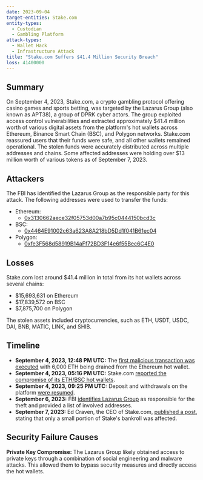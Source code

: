 ```yaml
---
date: 2023-09-04
target-entities: Stake.com
entity-types:
  - Custodian
  - Gambling Platform
attack-types:
  - Wallet Hack
  - Infrastructure Attack
title: "Stake.com Suffers $41.4 Million Security Breach"
loss: 41400000
---
```


## Summary

On September 4, 2023, Stake.com, a crypto gambling protocol offering casino games and sports betting, was targeted by the Lazarus Group (also known as APT38), a group of DPRK cyber actors. The group exploited access control vulnerabilities and extracted approximately $41.4 million worth of various digital assets from the platform's hot wallets across Ethereum, Binance Smart Chain (BSC), and Polygon networks. Stake.com reassured users that their funds were safe, and all other wallets remained operational. The stolen funds were accurately distributed across multiple addresses and chains. Some affected addresses were holding over $13 million worth of various tokens as of September 7, 2023.

## Attackers

The FBI has identified the Lazarus Group as the responsible party for this attack. The following addresses were used to transfer the funds:

- Ethereum:
  - [0x3130662aece32f05753d00a7b95c0444150bcd3c](https://etherscan.io/address/0x3130662aece32f05753d00a7b95c0444150bcd3c)
- BSC:
  - [0x4464E91002c63a623A8A218bD5Dd1f041B61ec04](https://bscscan.com/address/0x4464E91002c63a623A8A218bD5Dd1f041B61ec04)
- Polygon:
  - [0xfe3F568d58919B14aFf72BD3F14e6f55Bec6C4E0](https://polygonscan.com/address/0xfe3F568d58919B14aFf72BD3F14e6f55Bec6C4E0)

## Losses

Stake.com lost around $41.4 million in total from its hot wallets across several chains:

- $15,693,631 on Ethereum
- $17,839,572 on BSC
- $7,875,700 on Polygon

The stolen assets included cryptocurrencies, such as ETH, USDT, USDC, DAI, BNB, MATIC, LINK, and SHIB.

## Timeline

- **September 4, 2023, 12:48 PM UTC:** The [first malicious transaction was executed](https://etherscan.io/tx/0x98610e0a20b5ebb08c40e78b4d2271ae1fbd4fc3b8783b1bb7a5687918fad54e) with 6,000 ETH being drained from the Ethereum hot wallet.
- **September 4, 2023, 05:16 PM UTC:** Stake.com [reported the compromise of its ETH/BSC hot wallets](https://twitter.com/Stake/status/1698746766076588057).
- **September 4, 2023, 09:25 PM UTC:** Deposit and withdrawals on the platform [were resumed](https://twitter.com/Stake/status/1698809658742637022).
- **September 6, 2023:** FBI [identifies Lazarus Group](https://www.fbi.gov/news/press-releases/fbi-identifies-lazarus-group-cyber-actors-as-responsible-for-theft-of-41-million-from-stakecom) as responsible for the theft and provided a list of involved addresses.
- **September 7, 2023:** Ed Craven, the CEO of Stake.com, [published a post](https://medium.com/@edcraven22/always-moving-forward-reflections-on-the-recent-stake-com-exploit-431105710a2e), stating that only a small portion of Stake's bankroll was affected.

## Security Failure Causes

**Private Key Compromise:** The Lazarus Group likely obtained access to private keys through a combination of social engineering and malware attacks. This allowed them to bypass security measures and directly access the hot wallets.

